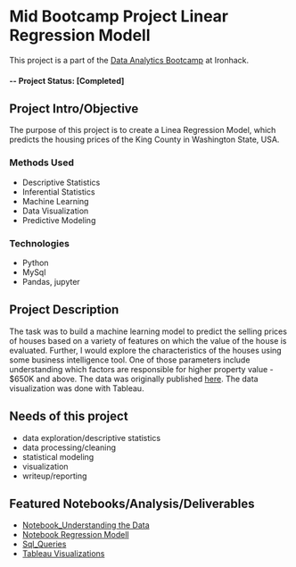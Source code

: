 # Mid Bootcamp Project Linear Regression Modell

This project is a part of the [Data Analytics Bootcamp](https://www.ironhack.com/en/data-analytics/berlin#fulltime) at Ironhack. 


#### -- Project Status: [Completed]

## Project Intro/Objective
The purpose of this project is to create a Linea Regression Model, which predicts the housing prices of the King County in Washington State, USA. 
 

### Methods Used
* Descriptive Statistics
* Inferential Statistics
* Machine Learning
* Data Visualization
* Predictive Modeling

### Technologies
* Python
* MySql
* Pandas, jupyter

## Project Description
The task was to build a machine learning model to predict the selling prices of houses based on a variety of features on which the value of the house is evaluated.
Further, I would explore the characteristics of the houses using some business intelligence tool. One of those parameters include understanding which factors are responsible for higher property value - $650K and above. The data was originally published [here](https://www.kaggle.com/harlfoxem/housesalesprediction). 
The data visualization was done with Tableau. 


## Needs of this project
- data exploration/descriptive statistics
- data processing/cleaning
- statistical modeling
- visualization
- writeup/reporting


## Featured Notebooks/Analysis/Deliverables
* [Notebook_Understanding the Data](link)
* [Notebook Regression Modell](link)
* [Sql_Queries](link)
* [Tableau Visualizations](https://public.tableau.com/profile/alice.kohn#!/vizhome/KingCountyHousingPrices_16057394526840/Story1?publish=yes)

